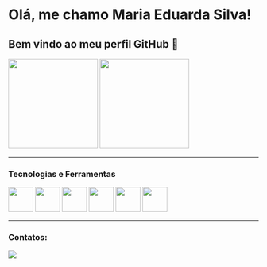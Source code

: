 # Olá, me chamo Maria Eduarda Silva!

## Bem vindo ao meu perfil GitHub 👋

<img height="180em" src="https://github-readme-stats.vercel.app/api?username=maria-silvas&show_icons=true&theme=dracula&include_all_commits=true&count_private=true"/>

<img height="180em" src="https://github-readme-stats.vercel.app/api/top-langs/?username=maria-silvas&layout=compact&langs_count=7&theme=dracula"/>

---

### Tecnologias e Ferramentas
<div>
<img src="https://cdn.jsdelivr.net/gh/devicons/devicon/icons/html5/html5-plain-wordmark.svg" width='50'/>
<img src="https://cdn.jsdelivr.net/gh/devicons/devicon/icons/css3/css3-plain-wordmark.svg" width='50'/>
<img src="https://cdn.jsdelivr.net/gh/devicons/devicon/icons/javascript/javascript-original.svg" width='50'/>
<img src="https://cdn.jsdelivr.net/gh/devicons/devicon/icons/bootstrap/bootstrap-plain-wordmark.svg" width='50'/>
<img src="https://cdn.jsdelivr.net/gh/devicons/devicon/icons/php/php-plain.svg" width='50'/>
<img src="https://cdn.jsdelivr.net/gh/devicons/devicon/icons/laravel/laravel-plain-wordmark.svg" width='50'/>
</div>

---

### Contatos:

<a href="https://www.linkedin.com/in/maria-eduarda-silva-698527232" target="_blank"><img src="https://img.shields.io/badge/-LinkedIn-%230077B5?style=for-the-badge&logo=linkedin&logoColor=white" target="_blank"></a>
